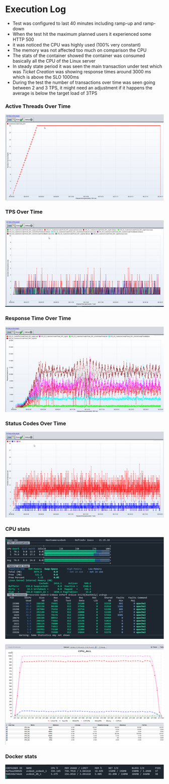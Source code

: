 # Execution Log

- Test was configured to last 40 minutes including ramp-up and ramp-down
- When the test hit the maximum planned users it experienced some HTTP 500
- it was noticed the CPU was highly used (100% very constant)
- The memory was not affected too much on comparison the CPU
- The stats of the container showed the container was consumed basically all the CPU of the Linux server
- In steady state period it was seen the main transaction under test which was *Ticket Creation* was showing response times around 3000 ms which is above the SLO 1000ms 
- During the test the number of transactions over time was seen going between 2 and 3 TPS, it might need an adjustment if it happens the average is below the target load of 3TPS

### Active Threads Over Time

![Threads](../../img/threads-over-time.png)

### TPS Over Time

![Threads](../../img/tps-over-time.png)

### Response Time Over Time

![Threads](../../img/response-time-over-time.png)

### Status Codes Over Time

![Threads](../../img/status-code-over-time.png)

### CPU stats

![Threads](../../img/cpu-linux.png)

![Threads](../../img/cpu-nmon.png)

### Docker stats

![Threads](../../img/docker-stats.png)